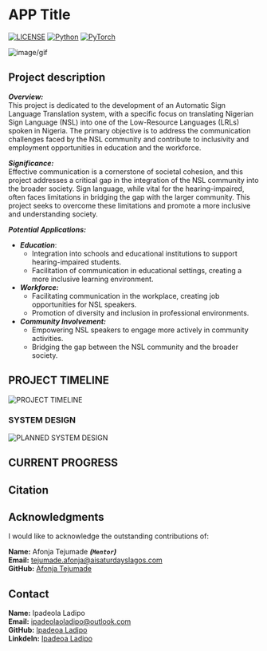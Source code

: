 # APP Title

[![LICENSE](https://img.shields.io/badge/license-MIT-green?style=flat-square)](LICENSE)
[![Python](https://img.shields.io/badge/python-3.6-blue.svg?style=flat-square)](https://www.python.org/)
[![PyTorch](https://img.shields.io/badge/PyTorch-1.7.0-orange)](https://pytorch.org/)

![image/gif]()

## Project description

***Overview:*** \
This project is dedicated to the development of an Automatic Sign Language Translation system, with a specific focus on translating Nigerian Sign Language (NSL) into one of the Low-Resource Languages (LRLs) spoken in Nigeria. The primary objective is to address the communication challenges faced by the NSL community and contribute to inclusivity and employment opportunities in education and the workforce.

***Significance:*** \
Effective communication is a cornerstone of societal cohesion, and this project addresses a critical gap in the integration of the NSL community into the broader society. Sign language, while vital for the hearing-impaired, often faces limitations in bridging the gap with the larger community. This project seeks to overcome these limitations and promote a more inclusive and understanding society.

***Potential Applications:***

- ***Education***:
  - Integration into schools and educational institutions to support hearing-impaired students.
  - Facilitation of communication in educational settings, creating a more inclusive learning environment.
- ***Workforce:***
  - Facilitating communication in the workplace, creating job opportunities for NSL speakers.
  - Promotion of diversity and inclusion in professional environments.
- ***Community Involvement:***
  - Empowering NSL speakers to engage more actively in community activities.
  - Bridging the gap between the NSL community and the broader society.

## PROJECT TIMELINE

![PROJECT TIMELINE]()

### SYSTEM DESIGN

![PLANNED SYSTEM DESIGN]()

## CURRENT PROGRESS

## Citation

## Acknowledgments

I would like to acknowledge the outstanding contributions of:

**Name:** Afonja Tejumade ***(```Mentor```)***  
**Email:** <tejumade.afonja@aisaturdayslagos.com>  
**GitHub:** [Afonja Tejumade](https://github.com/tejuafonja)

## Contact

**Name:** Ipadeola Ladipo  
**Email:** <ipadeolaoladipo@outlook.com>  
**GitHub:** [Ipadeoa Ladipo](https://github.com/rileydrizzy)  
**Linkdeln:** [Ipadeoa Ladipo](https://www.linkedin.com/in/ladipo-ipadeola/)
